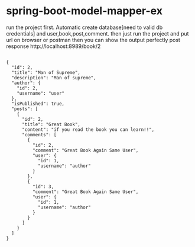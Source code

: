 # spring-boot-model-mapper-ex
run the project first. Automatic create database[need to valid db credentials] and user,book,post,comment.
then just run the project and put url on browser or postman then you can show the output perfectly
post response
http://localhost:8989/book/2
```

{
  "id": 2,
  "title": "Man of Supreme",
  "description": "Man of supreme",
  "author": {
    "id": 2,
    "username": "user"
  },
  "isPublished": true,
  "posts": [
    {
      "id": 2,
      "title": "Great Book",
      "content": "if you read the book you can learn!!",
      "comments": [
        {
          "id": 2,
          "comment": "Great Book Again Same User",
          "user": {
            "id": 1,
            "username": "author"
          }
        },
        {
          "id": 3,
          "comment": "Great Book Again Same User",
          "user": {
            "id": 1,
            "username": "author"
          }
        }
      ]
    }
  ]
}
```
